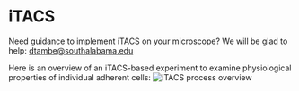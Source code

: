 # iTACS

Need guidance to implement iTACS on your microscope? We will be glad to help: dtambe@southalabama.edu

Here is an overview of an iTACS-based experiment to examine physiological properties of individual adherent cells:
![iTACS process overview](https://drive.google.com/file/d/1EHglk5hOLz7uZGn9vFZDMOHVCSbKuar_/view?usp=sharing?raw=true)
